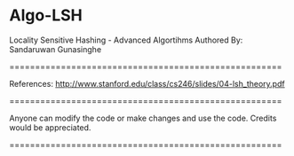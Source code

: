 Algo-LSH
========

Locality Sensitive Hashing - Advanced Algortihms
Authored By: Sandaruwan Gunasinghe

=====================================================

References: http://www.stanford.edu/class/cs246/slides/04-lsh_theory.pdf

=====================================================

Anyone can modify the code or make changes and use the code. 
Credits would be appreciated.

=====================================================
